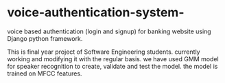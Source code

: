 # voice-authentication-system-
voice based authentication (login and signup) for banking website using Django python framework.

This is final year project of Software Engineering students.
currently working and modifying it with the regular basis.
we have used GMM model for speaker recognition to create, validate and test the model.
the model is trained on MFCC features.
